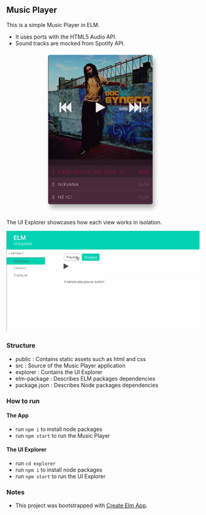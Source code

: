 ## Music Player

This is a simple Music Player in ELM.
- It uses ports with the HTML5 Audio API.
- Sound tracks are mocked from Spotify API.

<center>
<img src="player-screenshot.png" width="300" />
</center>

The UI Explorer showcases how each view works in isolation.

<center>
<img src="musicplayer-explorer.gif"  />
</center>

### Structure

- public : Contains static assets such as html and css
- src : Source of the Music Player application
- explorer : Contains the UI Explorer
- elm-package : Describes ELM packages dependencies
- package.json : Describes Node packages dependencies


### How to run
#### The App
- run ```npm i``` to install node packages
- run ```npm start``` to run the Music Player

#### The UI Explorer
- run ```cd explorer```
- run ```npm i``` to install node packages
- run ```npm start``` to run the UI Explorer


### Notes

- This project was bootstrapped with [Create Elm App](https://github.com/halfzebra/create-elm-app).
